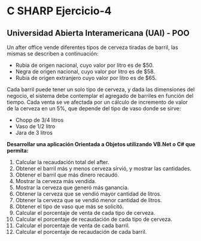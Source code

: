 # C SHARP Ejercicio-4
## Universidad Abierta Interamericana (UAI) - POO
Un after office vende diferentes tipos de cerveza tiradas de barril, las mismas se describen a
continuación:
- Rubia de origen nacional, cuyo valor por litro es de $50.
- Negra de origen nacional, cuyo valor por litro es de $58.
- Rubia de origen extranjero cuyo valor por litro es de $65.

Cada barril puede tener un solo tipo de cerveza, y dada las dimensiones del negocio, el sistema
debe contemplar el agregado de barriles en función del tiempo.
Cada venta se ve afectada por un cálculo de incremento de valor de la cerveza en un 5%, que
depende del tipo de vaso donde se sirve:
- Chopp de 3/4 litros
- Vaso de 1/2 litro
- Jara de 3 litros

**Desarrollar una aplicación Orientada a Objetos utilizando VB.Net o C# que permita:**

1) Calcular la recaudación total del after.
2) Obtener el barril más y menos cerveza sirvió, y mostrar las cantidades.
3) Obtener el barril que más dinero recaudó.
4) Mostrar la cerveza más vendida.
5) Mostrar la cerveza que generó más ganancia.
6) Obtener la cerveza que se vendió mayor cantidad de litros.
7) Obtener la cerveza que se vendió menor cantidad de litros.
8) Obtener el tipo de vaso que más se solicitó.
9) Calcular el porcentaje de venta de cada tipo de cerveza.
10) Calcular el porcentaje de recaudación de cada tipo de cerveza.
11) Calcular el porcentaje de venta de cada barril.
12) Calcular el porcentaje de recaudación de cada barril.
